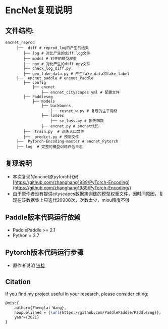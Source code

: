 
# EncNet复现说明

## 文件结构:
```
encnet_reprod
     ├──  diff # reprod_log的产生的结果
        ├── log # 对比产生的diff.log文件
        ├── model # 对齐的模型权重
        ├── npy # 对比产生的diff.npy文件
        ├── check_log_diff.py
        ├── gen_fake_data.py # 产生fake_data和fake_label
     ├──  encnet_paddle # encnet_Paddle
        ├── config
            ├── encnet
                ├── encnet_cityscapes.yml # 配置文件
        ├── Paddleseg
            ├── models
                ├── backbones
                    ├── resnet_w.py # 复现的主干网络
                ├── losses
                    ├── se_loss.py # 损失函数
                ├── encnet.py # encnet代码
        ├──  train.py  # 训练入口文件
        ├──  predict.py # 预测文件
     ├──  PyTorch-Encoding-master # encnet_Pytorch
     ├── log  # 完整的模型训练评估日志

```

## 复现说明
* 本次复现的encnet原pytorch代码[https://github.com/zhanghang1989/PyTorch-Encoding](https://github.com/zhanghang1989/PyTorch-Encoding/)
* 由于原作者没有提供cityscapes数据集训练的模型权重文件，因时间原因，复现在该数据集上只迭代20000次，次数太少，miou精度不够


## Paddle版本代码运行依赖
* PaddlePaddle >= 2.1
* Python = 3.7

## Pytorch版本代码运行步骤
* 原作者说明 [链接](https://hangzhang.org/PyTorch-Encoding/notes/compile.html)


## Citation
If you find my project useful in your research, please consider citing:

```latex
@misc{
    author={Zhenglai Wang},
    howpublished = {\url{https://github.com/PaddlePaddle/PaddleSeg}},
    year={2021}
}
```
